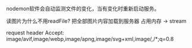 nodemon软件会自动监测文件的变化，当有变化时重新启动服务。

读图片为什么不用readFile?
把全部图片内容加载到服务器 占用内存 -> stream

request header
Accept: image/avif,image/webp,image/apng,image/svg+xml,image/*,*/*;q=0.8